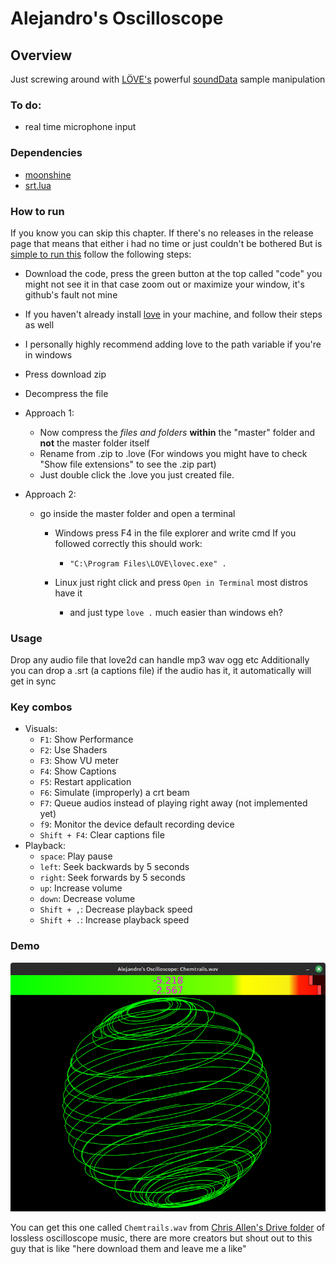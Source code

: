 # Alejandro's Oscilloscope

## Overview
Just screwing around with [LÖVE's](love2d.org) powerful [soundData](https://love2d.org/wiki/SoundData) sample manipulation

### To do:
- real time microphone input

### Dependencies
- [moonshine](https://github.com/vrld/moonshine)
- [srt.lua](https://github.com/alejandro-alzate/srt-lua)

### How to run
If you know you can skip this chapter.
If there's no releases in the release page that means that either i had no time or just couldn't be bothered
But is [simple to run this](https://love2d.org/wiki/Game_Distribution) follow the following steps:
- Download the code, press the green button at the top called "code" you might not see it in that case zoom out or maximize your window, it's github's fault not mine
- If you haven't already install [love](love2d.org) in your machine, and follow their steps as well
- I personally highly recommend adding love to the path variable if you're in windows
- Press download zip
- Decompress the file

- Approach 1:
	- Now compress the *files and folders* **within** the "master" folder and **not** the master folder itself
	- Rename from .zip to .love (For windows you might have to check "Show file extensions" to see the .zip part)
	- Just double click the .love you just created file.

- Approach 2:
	- go inside the master folder and open a terminal
		- Windows press F4 in the file explorer and write cmd
		If you followed correctly this should work:
			- `"C:\Program Files\LOVE\lovec.exe" .`

		- Linux just right click and press `Open in Terminal` most distros have it
			- and just type `love .` much easier than windows eh?

### Usage
Drop any audio file that love2d can handle mp3 wav ogg etc
Additionally you can drop a .srt (a captions file) if the audio has it,
it automatically will get in sync

### Key combos
- Visuals:
	- `F1`: Show Performance
	- `F2`: Use Shaders
	- `F3`: Show VU meter
	- `F4`: Show Captions
	- `F5`: Restart application
	- `F6`:	Simulate (improperly) a crt beam
	- `F7`: Queue audios instead of playing right away (not implemented yet)
	- `f9`: Monitor the device default recording device
	- `Shift + F4`: Clear captions file
- Playback:
	- `space`:		Play pause
	- `left`:		Seek backwards by 5 seconds
	- `right`:		Seek forwards by 5 seconds
	- `up`:			Increase volume
	- `down`:		Decrease volume
	- `Shift + ,`:	Decrease playback speed
	- `Shift + .`:	Increase playback speed

### Demo
![](assets/chemtrails.png)

You can get this one called `Chemtrails.wav` from [Chris Allen's Drive folder](https://drive.google.com/drive/folders/1UHvGC6-TDywFri7am8YJl5G6svK33qhC) of lossless oscilloscope music, there are more creators but shout out to this guy that is like "here download them and leave me a like"
